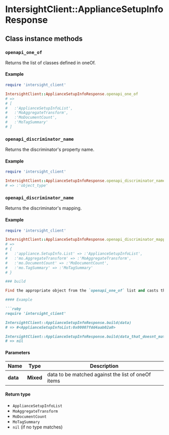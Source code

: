 # IntersightClient::ApplianceSetupInfoResponse

## Class instance methods

### `openapi_one_of`

Returns the list of classes defined in oneOf.

#### Example

```ruby
require 'intersight_client'

IntersightClient::ApplianceSetupInfoResponse.openapi_one_of
# =>
# [
#   :'ApplianceSetupInfoList',
#   :'MoAggregateTransform',
#   :'MoDocumentCount',
#   :'MoTagSummary'
# ]
```

### `openapi_discriminator_name`

Returns the discriminator's property name.

#### Example

```ruby
require 'intersight_client'

IntersightClient::ApplianceSetupInfoResponse.openapi_discriminator_name
# => :'object_type'
```

### `openapi_discriminator_name`

Returns the discriminator's mapping.

#### Example

```ruby
require 'intersight_client'

IntersightClient::ApplianceSetupInfoResponse.openapi_discriminator_mapping
# =>
# {
#   :'appliance.SetupInfo.List' => :'ApplianceSetupInfoList',
#   :'mo.AggregateTransform' => :'MoAggregateTransform',
#   :'mo.DocumentCount' => :'MoDocumentCount',
#   :'mo.TagSummary' => :'MoTagSummary'
# }

### build

Find the appropriate object from the `openapi_one_of` list and casts the data into it.

#### Example

```ruby
require 'intersight_client'

IntersightClient::ApplianceSetupInfoResponse.build(data)
# => #<ApplianceSetupInfoList:0x00007fdd4aab02a0>

IntersightClient::ApplianceSetupInfoResponse.build(data_that_doesnt_match)
# => nil
```

#### Parameters

| Name | Type | Description |
| ---- | ---- | ----------- |
| **data** | **Mixed** | data to be matched against the list of oneOf items |

#### Return type

- `ApplianceSetupInfoList`
- `MoAggregateTransform`
- `MoDocumentCount`
- `MoTagSummary`
- `nil` (if no type matches)


